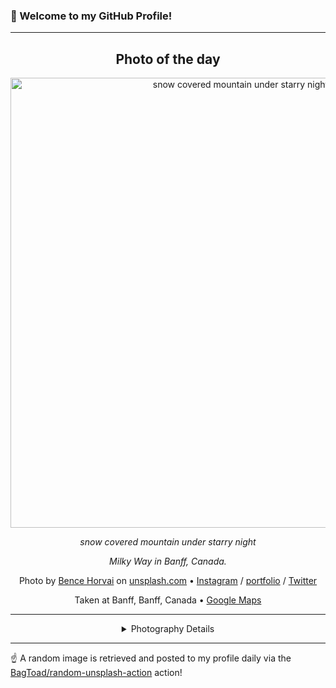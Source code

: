 ### 👋 Welcome to my GitHub Profile!

----
<div align="center">

## Photo of the day
  
  <a href="https://unsplash.com/photos/snow-covered-mountain-under-starry-night-3-c_auIU2tQ"><img width="720" src="https://images.unsplash.com/photo-1586829135343-132950070391?crop=entropy&cs=tinysrgb&fit=max&fm=jpg&ixid=M3w1OTQ0OTd8MHwxfHJhbmRvbXx8fHx8fHx8fDE3NTY3OTM0Nzd8&ixlib=rb-4.1.0&q=80&w=1080" alt="snow covered mountain under starry night"></a>
  
  <em>snow covered mountain under starry night</em>
  
  <em>Milky Way in Banff, Canada. </em>

  Photo by [Bence Horvai](http://www.bencehorvai.com) on [unsplash.com](https://unsplash.com/) • [Instagram](https://instagram.com/bencehorvai) / [portfolio](http://www.bencehorvai.com) / [Twitter](https://twitter.com/bencehorvai)
  
  Taken at Banff, Banff, Canada • [Google Maps](https://www.google.com/maps/search/?api=1&query=51.178506,-115.574277)
  
  ---
  
<details>
<summary>Photography Details</summary>
  
| Parameter     | Value |
| ------------- | ----- |
| Camera Model  | Canon EOS R |
| Exposure Time | 20 |
| Aperture      | 1.4 |
| Focal Length  | 35.0 |
| ISO           | 2000 |
| Location      | Banff, Banff, Canada (Canada) |
| Coordinates   | Latitude 51.178506, Longitude -115.574277 |

</details>

</div>

----

☝️ A random image is retrieved and posted to my profile daily via the [BagToad/random-unsplash-action](https://github.com/BagToad/random-unsplash-action) action!
